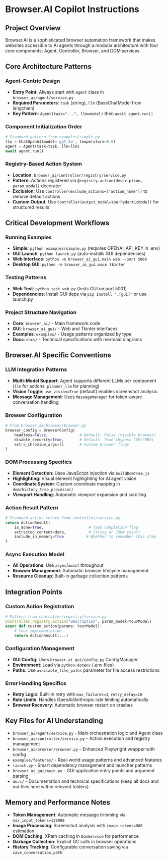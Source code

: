 # Browser.AI Copilot Instructions

## Project Overview

Browser.AI is a sophisticated browser automation framework that makes websites accessible to AI agents through a modular architecture with four core components: Agent, Controller, Browser, and DOM services.

## Core Architecture Patterns

### Agent-Centric Design
- **Entry Point**: Always start with `Agent` class in `browser_ai/agent/service.py`
- **Required Parameters**: `task` (string), `llm` (BaseChatModel from langchain)
- **Key Pattern**: `Agent(task="...", llm=model)` then `await agent.run()`

### Component Initialization Order
```python
# Standard pattern from examples/simple.py
llm = ChatOpenAI(model='gpt-4o', temperature=0.0)
agent = Agent(task=task, llm=llm)
await agent.run()
```

### Registry-Based Action System
- **Location**: `browser_ai/controller/registry/service.py`
- **Pattern**: Actions registered via `@registry.action(description, param_model)` decorator
- **Exclusion**: Use `Controller(exclude_actions=['action_name'])` to remove default actions
- **Custom Output**: Use `Controller(output_model=YourPydanticModel)` for structured results

## Critical Development Workflows

### Running Examples
- **Simple**: `python examples/simple.py` (requires OPENAI_API_KEY in .env)
- **GUI Launch**: `python launch.py` (auto-installs GUI dependencies)
- **Web Interface**: `python -m browser_ai_gui.main web --port 5000`
- **Desktop GUI**: `python -m browser_ai_gui.main tkinter`

### Testing Patterns
- **Web Test**: `python test_web.py` (tests GUI on port 5001)
- **Dependencies**: Install GUI deps via `pip install ".[gui]"` or use launch.py

### Project Structure Navigation
- **Core**: `browser_ai/` - Main framework code
- **GUI**: `browser_ai_gui/` - Web and Tkinter interfaces  
- **Examples**: `examples/` - Usage patterns organized by type
- **Docs**: `docs/` - Technical specifications with mermaid diagrams

## Browser.AI Specific Conventions

### LLM Integration Patterns
- **Multi-Model Support**: Agent supports different LLMs per component (`llm` for actions, `planner_llm` for planning)
- **Vision Toggle**: `use_vision=True` (default) enables screenshot analysis
- **Message Management**: Uses `MessageManager` for token-aware conversation handling

### Browser Configuration
```python
# From browser_ai/browser/browser.py
browser_config = BrowserConfig(
    headless=False,              # Default: False (visible browser)
    disable_security=True,       # Default: True (bypass CSP/CORS)
    extra_chromium_args=[]       # Custom browser flags
)
```

### DOM Processing Specifics
- **Element Detection**: Uses JavaScript injection via `buildDomTree.js`
- **Highlighting**: Visual element highlighting for AI agent vision
- **Coordinate System**: Custom coordinate mapping in `dom/history_tree_processor/`
- **Viewport Handling**: Automatic viewport expansion and scrolling

### Action Result Pattern
```python
# Standard action return from controller/service.py
return ActionResult(
    is_done=True,                    # Task completion flag
    extracted_content=data,          # String or JSON result
    include_in_memory=True          # Whether to remember this step
)
```

### Async Execution Model
- **All Operations**: Use `async`/`await` throughout
- **Browser Management**: Automatic browser lifecycle management
- **Resource Cleanup**: Built-in garbage collection patterns

## Integration Points

### Custom Action Registration
```python
# Pattern from controller/registry/service.py
@controller.registry.action("Description", param_model=YourModel)
async def custom_action(params: YourModel):
    # Your implementation
    return ActionResult(...)
```

### Configuration Management
- **GUI Config**: Uses `browser_ai_gui/config.py` ConfigManager
- **Environment**: Load via `python-dotenv` (.env files)
- **Paths**: Use `available_file_paths` parameter for file access restrictions

### Error Handling Specifics
- **Retry Logic**: Built-in retry with `max_failures=3`, `retry_delay=10`
- **Rate Limits**: Handles OpenAI/Anthropic rate limiting automatically
- **Browser Recovery**: Automatic browser restart on crashes

## Key Files for AI Understanding

- `browser_ai/agent/service.py` - Main orchestration logic and Agent class
- `browser_ai/controller/service.py` - Action execution and registry management
- `browser_ai/browser/browser.py` - Enhanced Playwright wrapper with config
- `examples/features/` - Real-world usage patterns and advanced features
- `launch.py` - Smart dependency management and launcher patterns
- `browser_ai_gui/main.py` - GUI application entry points and argument parsing
- `docs/` - Documentation and technical specifications (keep all docs and md files here within relevent folders)

## Memory and Performance Notes

- **Token Management**: Automatic message trimming via `max_input_tokens=128000`
- **Image Processing**: Screenshot analysis with `image_tokens=800` estimation  
- **DOM Caching**: XPath caching in `DomService` for performance
- **Garbage Collection**: Explicit GC calls in browser operations
- **History Tracking**: Configurable conversation saving via `save_conversation_path`